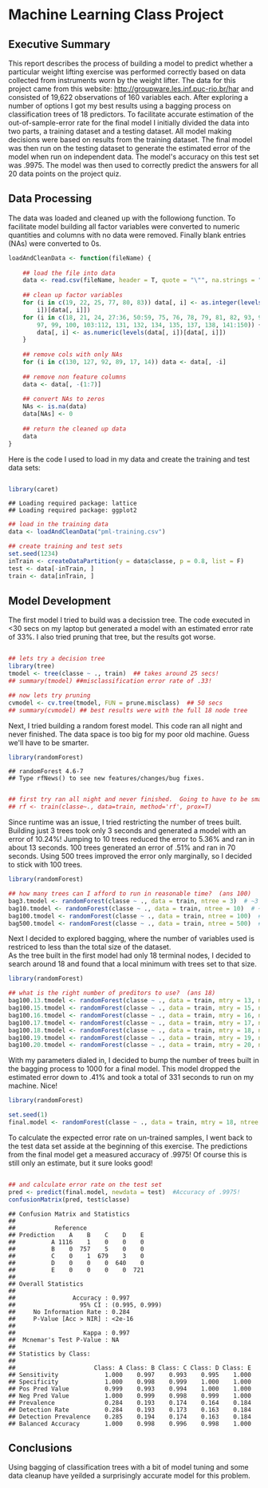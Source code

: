 # Machine Learning Class Project

## Executive Summary
This report describes the process of building a model to predict whether a particular weight lifting exercise was performed correctly based on data collected from instruments worn by the weight lifter.  The data for this project came from this website: http://groupware.les.inf.puc-rio.br/har and consisted of 19,622 observations of 160 variables each.  After exploring a number of options I got my best results using a bagging process on classification trees of 18 predictors.  To facilitate accurate estimation of the out-of-sample-error rate for the final model I initially divided the data into two parts, a training dataset and a testing dataset.  All model making decisions were based on results from the training dataset.  The final model was then run on the testing dataset to generate the estimated error of the model when run on independent data.  The model's accuracy on this test set was .9975.  The model was then used to correctly predict the answers for all 20 data points on the project quiz.

## Data Processing

The data was loaded and cleaned up with the followiong function.  To facilitate model building all factor variables were converted to numeric quantities and columns with no data were removed.  Finally blank entries (NAs) were converted to 0s. 


```r
loadAndCleanData <- function(fileName) {
    
    ## load the file into data
    data <- read.csv(fileName, header = T, quote = "\"", na.strings = "#DIV/0!")
    
    ## clean up factor variables
    for (i in c(19, 22, 25, 77, 80, 83)) data[, i] <- as.integer(levels(data[, 
        i])[data[, i]])
    for (i in c(18, 21, 24, 27:36, 50:59, 75, 76, 78, 79, 81, 82, 93, 94, 96, 
        97, 99, 100, 103:112, 131, 132, 134, 135, 137, 138, 141:150)) {
        data[, i] <- as.numeric(levels(data[, i])[data[, i]])
    }
    
    ## remove cols with only NAs
    for (i in c(130, 127, 92, 89, 17, 14)) data <- data[, -i]
    
    ## remove non feature columns
    data <- data[, -(1:7)]
    
    ## convert NAs to zeros
    NAs <- is.na(data)
    data[NAs] <- 0
    
    ## return the cleaned up data
    data
}
```


Here is the code I used to load in my data and create the training and test data sets:


```r

library(caret)
```

```
## Loading required package: lattice
## Loading required package: ggplot2
```

```r
## load in the training data
data <- loadAndCleanData("pml-training.csv")

## create training and test sets
set.seed(1234)
inTrain <- createDataPartition(y = data$classe, p = 0.8, list = F)
test <- data[-inTrain, ]
train <- data[inTrain, ]
```


## Model Development

The first model I tried to build was a decission tree.  The code executed in <30 secs on my laptop but generated a model with an estimated error rate of 33%.  I also tried pruning that tree, but the results got worse.


```r

## lets try a decision tree
library(tree)
tmodel <- tree(classe ~ ., train)  ## takes around 25 secs!
## summary(tmodel) ##misclassification error rate of .33!

## now lets try pruning
cvmodel <- cv.tree(tmodel, FUN = prune.misclass)  ## 50 secs
## summary(cvmodel) ## best results were with the full 18 node tree
```


Next, I tried building a random forest model.  This code ran all night and never finished.  The data space is too big for my poor old machine.  Guess we'll have to be smarter.  


```r
library(randomForest)
```

```
## randomForest 4.6-7
## Type rfNews() to see new features/changes/bug fixes.
```

```r

## first try ran all night and never finished.  Going to have to be smarter!
## rf <- train(classe~., data=train, method='rf', prox=T)
```


Since runtime was an issue, I tried restricting the number of trees built. Building just 3 trees took only 3 seconds and generated a model with an error of 10.24%!  Jumping to 10 trees reduced the error to 5.36% and ran in about 13 seconds.  100 trees generated an error of .51% and ran in 70 seconds.  Using 500 trees improved the error only marginally, so I decided to stick with 100 trees.


```r
library(randomForest)

## how many trees can I afford to run in reasonable time?  (ans 100)
bag3.tmodel <- randomForest(classe ~ ., data = train, ntree = 3)  # ~3 secs.  error of 10.24%
bag10.tmodel <- randomForest(classe ~ ., data = train, ntree = 10)  # ~13 secs. error of 5.36%
bag100.tmodel <- randomForest(classe ~ ., data = train, ntree = 100)  # ~70 secs. error of .51%
bag500.tmodel <- randomForest(classe ~ ., data = train, ntree = 500)  # ~220 secs. error rate of 0.47%
```


Next I decided to explored bagging, where the number of variables used is restriced to less than the total size of the dataset.  
As the tree built in the first model had only 18 terminal nodes, I decided to search around 18 and found that a local minimum with trees set to that size. 



```r
library(randomForest)

## what is the right number of preditors to use?  (ans 18)
bag100.13.tmodel <- randomForest(classe ~ ., data = train, mtry = 13, ntree = 100)  # error of .58%
bag100.15.tmodel <- randomForest(classe ~ ., data = train, mtry = 15, ntree = 100)  # error of .57%
bag100.16.tmodel <- randomForest(classe ~ ., data = train, mtry = 16, ntree = 100)  # error of .59%
bag100.17.tmodel <- randomForest(classe ~ ., data = train, mtry = 17, ntree = 100)  # error of .51%
bag100.18.tmodel <- randomForest(classe ~ ., data = train, mtry = 18, ntree = 100)  # error of .46%
bag100.19.tmodel <- randomForest(classe ~ ., data = train, mtry = 19, ntree = 100)  # error of .53%
bag100.20.tmodel <- randomForest(classe ~ ., data = train, mtry = 20, ntree = 100)  # error of .50%
```


With my parameters dialed in, I decided to bump the number of trees built in the bagging process to 1000 for a final model.  This model dropped the estimated error down to .41% and took a total of 331 seconds to run on my machine.  Nice!


```r
library(randomForest)

set.seed(1)
final.model <- randomForest(classe ~ ., data = train, mtry = 18, ntree = 1000)  # error of .41% on training data
```


To calculate the expected error rate on un-trained samples, I went back  to the test data set asside at the beginning of this exercise.  The predictions from the final model get a measured accuracy of .9975!  Of course this is still only an estimate, but it sure looks good!


```r

## and calculate error rate on the test set
pred <- predict(final.model, newdata = test)  #Accuracy of .9975!
confusionMatrix(pred, test$classe)
```

```
## Confusion Matrix and Statistics
## 
##           Reference
## Prediction    A    B    C    D    E
##          A 1116    1    0    0    0
##          B    0  757    5    0    0
##          C    0    1  679    3    0
##          D    0    0    0  640    0
##          E    0    0    0    0  721
## 
## Overall Statistics
##                                         
##                Accuracy : 0.997         
##                  95% CI : (0.995, 0.999)
##     No Information Rate : 0.284         
##     P-Value [Acc > NIR] : <2e-16        
##                                         
##                   Kappa : 0.997         
##  Mcnemar's Test P-Value : NA            
## 
## Statistics by Class:
## 
##                      Class: A Class: B Class: C Class: D Class: E
## Sensitivity             1.000    0.997    0.993    0.995    1.000
## Specificity             1.000    0.998    0.999    1.000    1.000
## Pos Pred Value          0.999    0.993    0.994    1.000    1.000
## Neg Pred Value          1.000    0.999    0.998    0.999    1.000
## Prevalence              0.284    0.193    0.174    0.164    0.184
## Detection Rate          0.284    0.193    0.173    0.163    0.184
## Detection Prevalence    0.285    0.194    0.174    0.163    0.184
## Balanced Accuracy       1.000    0.998    0.996    0.998    1.000
```


## Conclusions

Using bagging of classification trees with a bit of model tuning and some data cleanup have yeilded a surprisingly accurate model for this problem.

